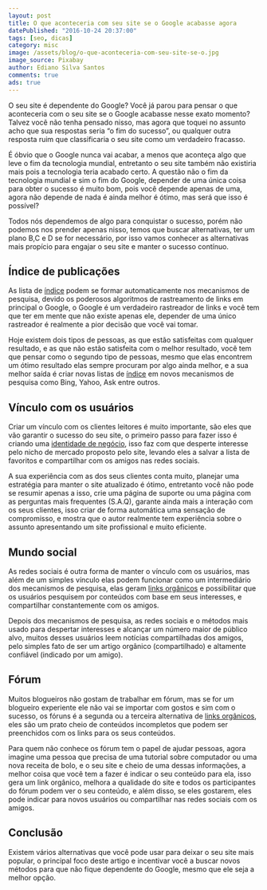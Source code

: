 ```yaml
---
layout: post
title: O que aconteceria com seu site se o Google acabasse agora
datePublished: "2016-10-24 20:37:00"
tags: [seo, dicas]
category: misc
image: /assets/blog/o-que-aconteceria-com-seu-site-se-o.jpg
image_source: Pixabay
author: Ediano Silva Santos
comments: true
ads: true
---
```


O seu site é dependente do Google? Você já parou para pensar o que aconteceria com o seu site se o Google acabasse nesse exato momento? Talvez você não tenha pensado nisso, mas agora que toquei no assunto acho que sua respostas seria “o fim do sucesso”, ou qualquer outra resposta ruim que classificaria o seu site como um verdadeiro fracasso.

É óbvio que o Google nunca vai acabar, a menos que aconteça algo que leve o fim da tecnologia mundial, entretanto o seu site também não existiria mais pois a tecnologia teria acabado certo. A questão não o fim da tecnologia mundial e sim o fim do Google, depender de uma única coisa para obter o sucesso é muito bom, pois você depende apenas de uma, agora não depende de nada é ainda melhor é ótimo, mas será que isso é possível?

Todos nós dependemos de algo para conquistar o sucesso, porém não podemos nos prender apenas nisso, temos que buscar alternativas, ter um plano B,C e D se for necessário, por isso vamos conhecer as alternativas mais propício para engajar o seu site e manter o sucesso contínuo.

## Índice de publicações
As lista de <a href="http://www.insideblock.com/blog/como-verificar-e-indexar-todas-as.html" target="_blank">índice</a> podem se formar automaticamente nos mecanismos de pesquisa, devido os poderosos algoritmos de rastreamento de links em principal o Google, o Google é um verdadeiro rastreador de links e você tem que ter em mente que não existe apenas ele, depender de uma único rastreador é realmente a pior decisão que você vai tomar.

Hoje existem dois tipos de pessoas, as que estão satisfeitas com qualquer resultado, e as que não estão satisfeita com o melhor resultado, você tem que pensar como o segundo tipo de pessoas, mesmo que elas encontrem um ótimo resultado elas sempre procuram por algo ainda melhor, e a sua melhor saída é criar novas listas de <a href="http://www.insideblock.com/blog/como-verificar-e-indexar-todas-as.html" target="_blank">índice</a> em novos mecanismos de pesquisa como Bing, Yahoo, Ask entre outros.

## Vínculo com os usuários
Criar um vínculo com os clientes leitores é muito importante, são eles que vão garantir o sucesso do seu site, o primeiro passo para fazer isso é criando uma <a href="http://www.insideblock.com/blog/palavras-chave-como-usar-o-google.html" target="_blank">identidade de negócio</a>, isso faz com que desperte interesse pelo nicho de mercado proposto pelo site, levando eles a salvar a lista de favoritos e compartilhar com os amigos nas redes sociais.

A sua experiência com as dos seus clientes conta muito, planejar uma estratégia para manter o site atualizado é ótimo, entretanto você não pode se resumir apenas a isso, crie uma página de suporte ou uma página com as perguntas mais frequentes (S.A.Q), garante ainda mais a interação com os seus clientes, isso criar de forma automática uma sensação de compromisso, e mostra que o autor realmente tem experiência sobre o assunto apresentando um site profissional e muito eficiente.

## Mundo social
As redes sociais é outra forma de manter o vínculo com os usuários, mas além de um simples vínculo elas podem funcionar como um intermediário dos mecanismos de pesquisa, elas geram <a href="http://www.insideblock.com/blog/links-organicos-ou-links-patrocinados.html" target="_blank">links orgânicos</a> e possibilitar que os usuários pesquisem por conteúdos com base em seus interesses, e compartilhar constantemente com os amigos.

Depois dos mecanismos de pesquisa, as redes sociais e o métodos mais usado para despertar interesses e alcançar um número maior de público alvo, muitos desses usuários leem notícias compartilhadas dos amigos, pelo simples fato de ser um artigo orgânico (compartilhado) e altamente confiável (indicado por um amigo).

## Fórum
Muitos blogueiros não gostam de trabalhar em fórum, mas se for um blogueiro experiente ele não vai se importar com gostos e sim com o sucesso, os fóruns é a segunda ou a terceira alternativa de <a href="http://www.insideblock.com/blog/links-organicos-ou-links-patrocinados.html" target="_blank">links orgânicos</a>, eles são um prato cheio de conteúdos incompletos que podem ser preenchidos com os links para os seus conteúdos.

Para quem não conhece os fórum tem o papel de ajudar pessoas, agora imagine uma pessoa que precisa de uma tutorial sobre computador ou uma nova receita de bolo, e o seu site e cheio de uma dessas informações, a melhor coisa que você tem a fazer é indicar o seu conteúdo para ela, isso gera um link orgânico, melhora a qualidade do site e todos os participantes do fórum podem ver o seu conteúdo, e além disso, se eles gostarem, eles pode indicar para novos usuários ou compartilhar nas redes sociais com os amigos.

## Conclusão
Existem vários alternativas que você pode usar para deixar o seu site mais popular, o principal foco deste artigo e incentivar você a buscar novos métodos para que não fique dependente do Google, mesmo que ele seja a melhor opção.